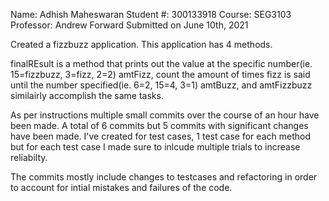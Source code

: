 Name: Adhish Maheswaran Student #: 300133918 Course: SEG3103 Professor: Andrew Forward
Submitted on June 10th, 2021

Created a fizzbuzz application. This application has 4 methods.

finalREsult is a method that prints out the value at the specific number(ie. 15=fizzbuzz, 3=fizz, 2=2)
amtFizz, count the amount of times fizz is said until the number specified(ie. 6=2, 15=4, 3=1) 
amtBuzz, and amtFizzbuzz similairly accomplish the same tasks. 

As per instructions multiple small commits over the course of an hour have been made. A total of 6 commits but 5 commits with significant changes have been made. I've created for test cases, 1 test case for each method but for each test case I made sure to inlcude multiple trials to increase reliabilty. 

The commits mostly include changes to testcases and refactoring in order to account for intial mistakes and failures of the code.

